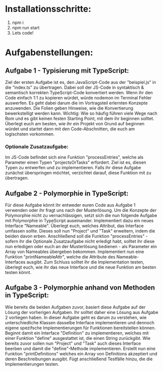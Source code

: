 # Installationsschritte:
1. npm i
2. npm run start
3. Lets code!

# Aufgabenstellungen:

## Aufgabe 1 - Typisierung mit TypeScript:
Ziel der ersten Aufgabe ist es, den JavaScript-Code aus der "beispiel.js" in die "index.ts" zu übertragen. Dabei soll der JS-Code in syntaktisch & semantisch korrekten TypeScript-Code konvertiert werden. Wenn ihr den Code einfach 1:1 zu kopieren würdet, würde nodemon im Terminal Fehler auswerfen. Es geht dabei darum die im Vortragsteil erlernten Konzepte anzuwenden. Die Folien geben Hinweise, wie die Konvertierung bewerkstelligt werden kann. Wichtig: Wie so häufig führen viele Wege nach Rom und es gibt keinen festen Starting Point, mit dem ihr beginnen solltet. Überlegt euch am besten, wie ihr ein Projekt von Grund auf beginnen würdet und startet dann mit den Code-Abschnitten, die euch am logischsten vorkommen. 

### Optionale Zusatzaufgabe:
Im JS-Code befindet sich eine Funktion "processEntries", welche als Parameter einen Typen "projectsOrTasks" erfordert. Ziel ist es, diesen Typen zu entwerfen und zu implementieren. Falls ihr diese Aufgabe zunächst überspringen möchtet, verzichtet darauf, diese Funktion mit zu übertragen.

## Aufgabe 2 - Polymorphie in TypeScript:
Für diese Aufgabe könnt ihr entweder euren Code aus Aufgabe 1 verwenden oder ihr fragt uns nach der Musterlösung. Um die Konzepte der Polymorphie nicht zu vernachlässigen, setzt sich die nun folgende Aufgabe mit Polymorphie in TypeScript auseinander. 
Implementiert dazu ein neues Interface "Nameable". Überlegt euch, welches Attribut, das Interface umfassen sollte. 
Dieses soll nun "Project" und "Task" erweitern, indem die beiden davon erben. 
Anschließend soll die Funktion "processEntries" - sofern ihr die Optionale Zusatzaufgabe nicht erledigt habt, solltet ihr diese nun erledigen oder euch an der Musterlösung bedienen - als Parameter ein Array von Nameables übergeben bekommen. 
Implementiert nun eine Funktion "printNameableAttr", welche die Attribute des Nameable-Interfaces ausgibt. 
Zum Schluss solltet ihr die Implementation testen, überlegt euch, wie ihr das neue Interface und die neue Funktion am besten testen könnt. 

## Aufgabe 3 - Polymorphie anhand von Methoden in TypeScript:
Wie bereits die beiden Aufgaben zuvor, basiert diese Aufgabe auf der Lösung der vorherigen Aufgaben. Ihr solltet daher eine Lösung aus Aufgabe 2 vorliegen haben. In dieser Aufgabe geht es darum zu verstehen, wie unterschiedliche Klassen dasselbe Interface implementieren und dennoch eigene spezifsche Implementierungen für Funktionen bereitstellen können. 
Beginnt damit ein Interface "Definition" zu implementieren, welches mit einer Funktion "define" ausgestattet ist, die einen String zurückgibt.
Wie bereits zuvor sollen nun "Project" und "Task" auch dieses Interface beerben und damit die "define"-Methode implementieren. 
Erstellt nun eine Funktion "printDefinitions" welches ein Array von Definitions akzeptiert und deren Beschreibungen ausgibt.
Fügt anschließend Testfälle hinzu, die die Implementierungen testen.
